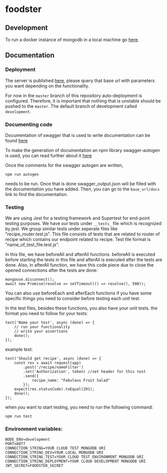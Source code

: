 # foodster

## Development

To run a docker instance of mongodb in a local machine go [here](https://www.code4it.dev/blog/run-mongodb-on-docker).

## Documentation

### Deployment

The server is published [here](https://foodster-cs491.herokuapp.com/), please query that base url with parameters you want depending on the functionality.

For now in the `master` branch of this repository auto-deployment is configured. Therefore, it is important that nothing
that is unstable should be pushed to the `master`. The default branch of development called `development`.

### Documenting code

Documentation of swagger that is used to write documentation can be found [here](https://swagger.io/docs/specification/basic-structure/)

To make the generation of documentation an npm library swagger-autogen is used, you can
read further about it [here](https://github.com/davibaltar/swagger-autogen)

Once the comments for the swagger autogen are written,

```
npm run autogen
```

needs to be run. Once that is done swagger_output.json will be filled with the documentation
you have added. Then, you can go to the `base_url/docs` link to find the documentation.

### Testing

We are using Jest for a testing framework and Supertest for end-point testing purposes.
We have our tests under `__tests_` file which is recognized by jest. We group similar tests under seperate files like "recipe_router.test.js". This file consists of tests that are related to router of recipe which contains our endpoint related to recipe. Test file format is "name_of_test_file.test.js".

In this file, we have beforeAll and afterAll functions. beforeAll is executed before starting the tests in this file and afterAll is executed after the tests are done. Also, in afterAll function, we have this code piece due to close the opened connections after the tests are done:

```
mongoose.disconnect();
await new Promise(resolve => setTimeout(() => resolve(), 500));
```

You can also use beforeEach and afterEach functions if you have some specific things you need to consider before testing each unit test.

In the test files, besides these functions, you also have your unit tests. the format you need to follow for your tests:

```
test('Name your test', async (done) => {
    // run your functionality
    // write your assertions
    done();
});

```

example test:

```
test('Should get recipe', async (done) => {
    const res = await request(app)
        .post('/recipe/nameFilter')
        .set('Authorization', token) //set header for this test
        .send({
            recipe_name: "Fabulous Fruit Salad"
        });
    expect(res.statusCode).toEqual(201);
    done();
});

```

when you want to start testing, you need to run the following command:

```
npm run test
```

### Environment variables:

```
NODE_ENV=development
PORT=8077
CONNECTION_STRING=YOUR CLOUD TEST MONGODB URI
CONNECTION_STRING_DEV=YOUR LOCAL MONGODB URI
CONNECTION_STRING_TEST=YOUR CLOUD TEST ENVIRONMENT MONGODB URI
CONNECTION_STRING_DEPLOYMENT=YOUR CLOUD DEVELOPMENT MONGODB URI
JWT_SECRET=FOODSTER_SECRET
```
